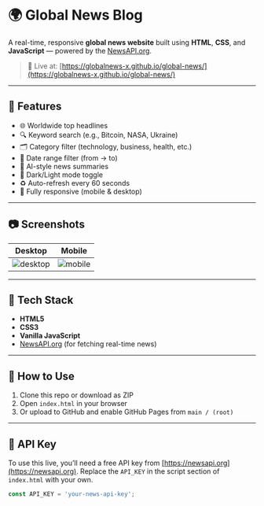 # 🌍 Global News Blog

A real-time, responsive **global news website** built using **HTML**, **CSS**, and **JavaScript** — powered by the [NewsAPI.org](https://newsapi.org).

> 🔴 Live at: [https://globalnews-x.github.io/global-news/](https://globalnews-x.github.io/global-news/)

---

## 🚀 Features

- 🌐 Worldwide top headlines
- 🔍 Keyword search (e.g., Bitcoin, NASA, Ukraine)
- 🗂 Category filter (technology, business, health, etc.)
- 📅 Date range filter (from → to)
- 🧠 AI-style news summaries
- 🌙 Dark/Light mode toggle
- ♻️ Auto-refresh every 60 seconds
- 📱 Fully responsive (mobile & desktop)

---

## 📷 Screenshots

| Desktop | Mobile |
|--------|--------|
| ![desktop](https://via.placeholder.com/400x250?text=Global+News+Desktop) | ![mobile](https://via.placeholder.com/200x400?text=Global+News+Mobile) |

---

## 🔧 Tech Stack

- **HTML5**
- **CSS3**
- **Vanilla JavaScript**
- [NewsAPI.org](https://newsapi.org) (for fetching real-time news)

---

## 🔑 How to Use

1. Clone this repo or download as ZIP
2. Open `index.html` in your browser
3. Or upload to GitHub and enable GitHub Pages from `main / (root)`

---

## 📡 API Key

To use this live, you’ll need a free API key from [https://newsapi.org](https://newsapi.org).
Replace the `API_KEY` in the script section of `index.html` with your own.

```js
const API_KEY = 'your-news-api-key';

